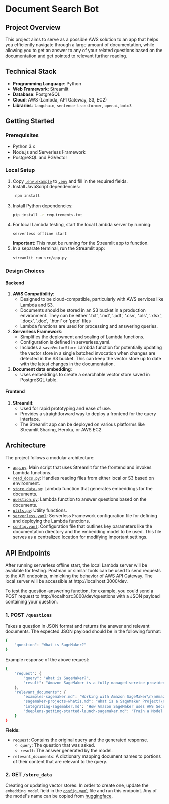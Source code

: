 
# Document Search Bot

## Project Overview

This project aims to serve as a possible AWS solution to an app that helps you efficiently navigate through a large amount of documentation, while allowing you to get an answer to any of your related questions based on the documentation and get pointed to relevant further reading.

## Technical Stack

- **Programming Language**: Python
- **Web Framework**: Streamlit
- **Database**: PostgreSQL
- **Cloud**: AWS (Lambda, API Gateway, S3, EC2)
- **Libraries**: `langchain`, `sentence-transformer`, `openai`, `boto3`

## Getting Started

### Prerequisites

- Python 3.x
- Node.js and Serverless Framework
- PostgreSQL and PGVector

### Local Setup


1. Copy [`.env.example`](.env.example) to [`.env`](.env) and fill in the required fields.
2. Install JavaScript dependencies:
   ```bash
    npm install
    ```
3. Install Python dependencies:
    ```bash
    pip install -r requirements.txt
    ```
4. For local Lambda testing, start the local Lambda server by running:
    ```bash
    serverless offline start
    ```
    **Important**: This must be running for the Streamlit app to function.
5. In a separate terminal, run the Streamlit app:
    ```bash
    streamlit run src/app.py
    ```

### Design Choices

#### Backend

1. **AWS Compatibility**:
    - Designed to be cloud-compatible, particularly with AWS services like Lambda and S3.
    - Documents should be stored in an S3 bucket in a production environment. They can be either '.txt', '.md', '.pdf', '.csv', '.xls', '.xlsx', '.docx', '.doc', '.html' or 'pptx' files
    - Lambda functions are used for processing and answering queries.
2. **Serverless Framework**: 
    - Simplifies the deployment and scaling of Lambda functions.
    - Configuration is defined in serverless.yaml.
    - Includes a `saveVectorStore` Lambda function for potentially updating the vector store in a single batched invocation when changes are detected in the S3 bucket. This can keep the vector store up to date with the latest changes in the documentation.
3.  **Document data embedding**:
    - Uses embeddings to create a searchable vector store saved in PostgreSQL table.

#### Frontend

1. **Streamlit**:
    - Used for rapid prototyping and ease of use.
    - Provides a straightforward way to deploy a frontend for the query interface.
    - The Streamlit app can be deployed on various platforms like Streamlit Sharing, Heroku, or AWS EC2.

## Architecture

The project follows a modular architecture:

- [`app.py`](src/app.py): Main script that uses Streamlit for the frontend and invokes Lambda functions.
- [`read_docs.py`](src/read_docs.py): Handles reading files from either local or S3 based on environment.
- [`store_data.py`](src/store_data.py): Lambda function that generates embeddings for the documents.
- [`question.py`](src/question.py): Lambda function to answer questions based on the documents.
- [`utils.py`](src/utils.py): Utility functions.
- [`serverless.yaml`](serverless.yaml): Serverless Framework configuration file for defining and deploying the Lambda functions.
- [`config.yaml`](config.yaml): Configuration file that outlines key parameters like the documentation directory and the embedding model to be used. This file serves as a centralized location for modifying important settings.

## API Endpoints

After running serverless offline start, the local Lambda server will be available for testing. Postman or similar tools can be used to send requests to the API endpoints, mimicking the behavior of AWS API Gateway. The local server will be accessible at http://localhost:3000/dev.

To test the question-answering function, for example, you could send a POST request to http://localhost:3000/dev/questions with a JSON payload containing your question.

### 1. POST `/questions`

Takes a question in JSON format and returns the answer and relevant documents. The expected JSON payload should be in the following format:

```bash
{
    "question": "What is SageMaker?"
}
```

Example response of the above request:

```bash
{
    "request": {
        "query": "What is SageMaker?",
        "result": "Amazon SageMaker is a fully managed service provided by..."
    },
    "relevant_documents": {
        "examples-sagemaker.md": "Working with Amazon SageMaker\n\nAmazon SageMaker is a fully managed service...",
        "sagemaker-projects-whatis.md": "What is a SageMaker Project?\n\nSageMaker Projects help organizations...",
        "integrating-sagemaker.md": "How Amazon SageMaker uses AWS Secrets Manager\n\nSageMaker is a fully managed...",
        "deeplens-getting-started-launch-sagemaker.md": "Train a Model in Amazon SageMaker\n\nTo begin creating your custom..."
    }
}
```

**Fields:**

- `request`: Contains the original query and the generated response.
    - `query`: The question that was asked.
    - `result`: The answer generated by the model.
- `relevant_documents`: A dictionary mapping document names to portions of their content that are relevant to the query.

### 2. GET `/store_data`
Creating or updating vector stores. In order to create one, update the `embedding_model` field in the [`config.yaml`](config.yaml) file and run this endpoint. Any of the model's name can be copied from [huggingface](https://huggingface.co/spaces/mteb/leaderboard).
